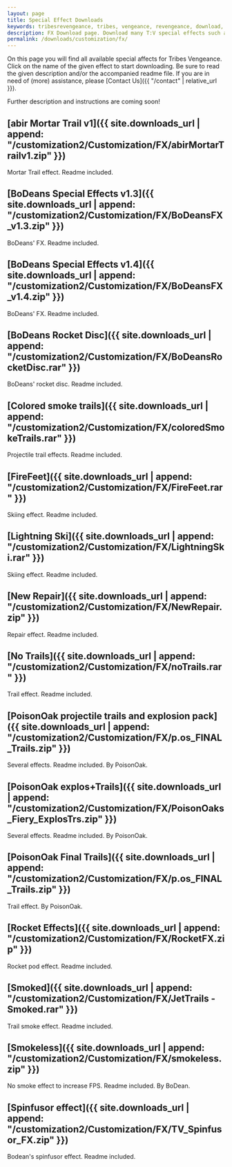 ```yaml
---
layout: page
title: Special Effect Downloads
keywords: tribesrevengeance, tribes, vengeance, revengeance, download, special, effect, fx, trail, explosion, smoke
description: FX Download page. Download many T:V special effects such as trails, explosions and much more!
permalink: /downloads/customization/fx/
---
```


On this page you will find all available special affects for Tribes Vengeance. Click on the name of the given effect to start downloading. Be sure to read the given description and/or the accompanied readme file. If you are in need of (more) assistance, please [Contact Us]({{ "/contact" | relative_url }}).

Further description and instructions are coming soon!

  
  

## [abir Mortar Trail v1]({{ site.downloads_url | append: "/customization2/Customization/FX/abirMortarTrailv1.zip" }})

Mortar Trail effect. Readme included.

  
  

## [BoDeans Special Effects v1.3]({{ site.downloads_url | append: "/customization2/Customization/FX/BoDeansFX_v1.3.zip" }})

BoDeans' FX. Readme included.

  
  

## [BoDeans Special Effects v1.4]({{ site.downloads_url | append: "/customization2/Customization/FX/BoDeansFX_v1.4.zip" }})

BoDeans' FX. Readme included.

  
  

## [BoDeans Rocket Disc]({{ site.downloads_url | append: "/customization2/Customization/FX/BoDeansRocketDisc.rar" }})

BoDeans' rocket disc. Readme included.

  
  

## [Colored smoke trails]({{ site.downloads_url | append: "/customization2/Customization/FX/coloredSmokeTrails.rar" }})

Projectile trail effects. Readme included.

  
  

## [FireFeet]({{ site.downloads_url | append: "/customization2/Customization/FX/FireFeet.rar" }})

Skiing effect. Readme included.

  
  

## [Lightning Ski]({{ site.downloads_url | append: "/customization2/Customization/FX/LightningSki.rar" }})

Skiing effect. Readme included.

  
  

## [New Repair]({{ site.downloads_url | append: "/customization2/Customization/FX/NewRepair.zip" }})

Repair effect. Readme included.

  
  

## [No Trails]({{ site.downloads_url | append: "/customization2/Customization/FX/noTrails.rar" }})

Trail effect. Readme included.

  
  

## [PoisonOak projectile trails and explosion pack]({{ site.downloads_url | append: "/customization2/Customization/FX/p.os_FINAL_Trails.zip" }})

Several effects. Readme included. By PoisonOak.

  
  

## [PoisonOak explos+Trails]({{ site.downloads_url | append: "/customization2/Customization/FX/PoisonOaks_Fiery_ExplosTrs.zip" }})

Several effects. Readme included. By PoisonOak.

  
  

## [PoisonOak Final Trails]({{ site.downloads_url | append: "/customization2/Customization/FX/p.os_FINAL_Trails.zip" }})

Trail effect. By PoisonOak.

  
  

## [Rocket Effects]({{ site.downloads_url | append: "/customization2/Customization/FX/RocketFX.zip" }})

Rocket pod effect. Readme included.

  
  

## [Smoked]({{ site.downloads_url | append: "/customization2/Customization/FX/JetTrails - Smoked.rar" }})

Trail smoke effect. Readme included.

  
  

## [Smokeless]({{ site.downloads_url | append: "/customization2/Customization/FX/smokeless.zip" }})

No smoke effect to increase FPS. Readme included. By BoDean.

  
  

## [Spinfusor effect]({{ site.downloads_url | append: "/customization2/Customization/FX/TV_Spinfusor_FX.zip" }})

Bodean's spinfusor effect. Readme included.
